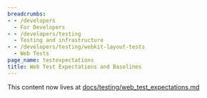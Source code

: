 ```yaml
---
breadcrumbs:
- - /developers
  - For Developers
- - /developers/testing
  - Testing and infrastructure
- - /developers/testing/webkit-layout-tests
  - Web Tests
page_name: testexpectations
title: Web Test Expectations and Baselines
---
```


This content now lives at
[docs/testing/web_test_expectations.md](https://chromium.googlesource.com/chromium/src/+/master/docs/testing/web_test_expectations.md)